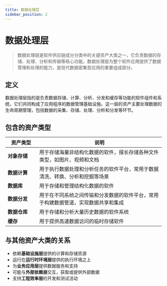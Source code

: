 ```yaml
---
title: 数据处理层
sidebar_position: 2
---
```



# 数据处理层

> 数据处理层是软件供应链成分分类中的关键资产大类之一，它负责数据的存储、处理、分析和传输等核心功能。数据处理层为整个软件应用提供了数据管理和处理的能力，是现代数据密集型应用的重要组成部分。

## <b>定义</b>

数据处理层指的是负责数据存储、计算、分析、分发和缓存等功能的软件组件和系统，它们共同构成了应用程序的数据管理基础设施。这一层的资产主要处理数据的生命周期管理，包括数据的采集、存储、处理、分析和分发等环节。

## <b>包含的资产类型</b>

<table header_row="1">
<colgroup>
<col width="142"/>
<col width="606"/>
</colgroup>
<thead>
<tr><th>资产类型</th><th>说明</th></tr>
</thead>
<tbody>
<tr><td><b>对象存储</b></td><td>用于存储海量非结构化数据的软件，擅长存储各种文件类型，如图片、视频和文档</td></tr>
<tr><td><b>数据计算</b></td><td>用于执行数据处理和分析任务的软件平台，常用于数据清洗、转换、分析和挖掘等场景</td></tr>
<tr><td><b>数据库</b></td><td>用于存储和管理结构化数据的软件</td></tr>
<tr><td><b>数据分发</b></td><td>用于在不同系统之间传输和分发数据的软件平台，常用于构建数据管道，实现数据共享和集成</td></tr>
<tr><td><b>数据仓库</b></td><td>用于存储和分析大量历史数据的软件系统</td></tr>
<tr><td><b>缓存</b></td><td>用于提供高速数据访问的临时存储软件</td></tr>
</tbody>
</table>

## <b>与其他资产大类的关系</b>

- 依赖<b>基础设施层</b>提供的计算和存储资源
- 运行在<b>运行时环境层</b>提供的执行环境之上
- 为<b>业务应用层</b>提供数据服务和支持
- 可能与<b>外部依赖层</b>交互，获取或提供外部数据
- 支持<b>工程效率层</b>的开发和测试活动

